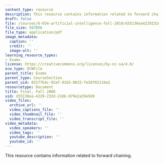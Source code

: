 ```yaml
---
content_type: resource
description: This resource contains information related to forward chaining.
draft: false
file: /courses/6-034-artificial-intelligence-fall-2010/d35136ea4229232d216b079e2a29e569_MIT6_034F10_final_2008.pdf
file_size: 567856
file_type: application/pdf
image_metadata:
  caption: ''
  credit: ''
  image-alt: ''
learning_resource_types:
- Exams
license: https://creativecommons.org/licenses/by-nc-sa/4.0/
ocw_type: OCWFile
parent_title: Exams
parent_type: CourseSection
parent_uid: 03277b4c-92af-91b5-0815-fe20702119a2
resourcetype: Document
title: Final, Fall 2008
uid: d35136ea-4229-232d-216b-079e2a29e569
video_files:
  archive_url: ''
  video_captions_file: ''
  video_thumbnail_file: ''
  video_transcript_file: ''
video_metadata:
  video_speakers: ''
  video_tags: ''
  youtube_description: ''
  youtube_id: ''
---
```

This resource contains information related to forward chaining.